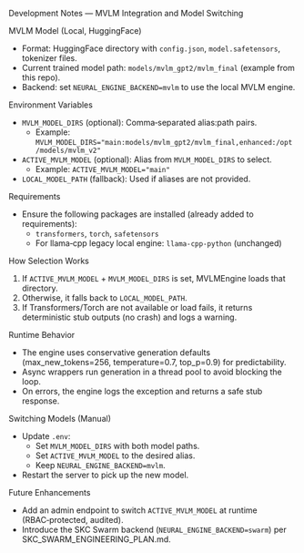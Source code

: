 Development Notes — MVLM Integration and Model Switching

MVLM Model (Local, HuggingFace)
- Format: HuggingFace directory with `config.json`, `model.safetensors`, tokenizer files.
- Current trained model path: `models/mvlm_gpt2/mvlm_final` (example from this repo).
- Backend: set `NEURAL_ENGINE_BACKEND=mvlm` to use the local MVLM engine.

Environment Variables
- `MVLM_MODEL_DIRS` (optional): Comma‑separated alias:path pairs.
  - Example: `MVLM_MODEL_DIRS="main:models/mvlm_gpt2/mvlm_final,enhanced:/opt/models/mvlm_v2"`
- `ACTIVE_MVLM_MODEL` (optional): Alias from `MVLM_MODEL_DIRS` to select.
  - Example: `ACTIVE_MVLM_MODEL="main"`
- `LOCAL_MODEL_PATH` (fallback): Used if aliases are not provided.

Requirements
- Ensure the following packages are installed (already added to requirements):
  - `transformers`, `torch`, `safetensors`
  - For llama‑cpp legacy local engine: `llama-cpp-python` (unchanged)

How Selection Works
1) If `ACTIVE_MVLM_MODEL` + `MVLM_MODEL_DIRS` is set, MVLMEngine loads that directory.
2) Otherwise, it falls back to `LOCAL_MODEL_PATH`.
3) If Transformers/Torch are not available or load fails, it returns deterministic stub outputs (no crash) and logs a warning.

Runtime Behavior
- The engine uses conservative generation defaults (max_new_tokens=256, temperature=0.7, top_p=0.9) for predictability.
- Async wrappers run generation in a thread pool to avoid blocking the loop.
- On errors, the engine logs the exception and returns a safe stub response.

Switching Models (Manual)
- Update `.env`:
  - Set `MVLM_MODEL_DIRS` with both model paths.
  - Set `ACTIVE_MVLM_MODEL` to the desired alias.
  - Keep `NEURAL_ENGINE_BACKEND=mvlm`.
- Restart the server to pick up the new model.

Future Enhancements
- Add an admin endpoint to switch `ACTIVE_MVLM_MODEL` at runtime (RBAC‑protected, audited).
- Introduce the SKC Swarm backend (`NEURAL_ENGINE_BACKEND=swarm`) per SKC_SWARM_ENGINEERING_PLAN.md.


